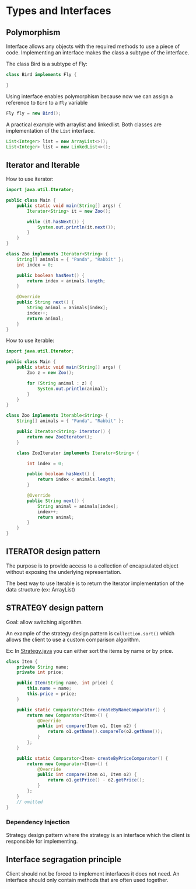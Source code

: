 # Types and Interfaces

## Polymorphism

Interface allows any objects with the required methods to use a piece of code. Implementing an interface makes the class a subtype of the interface.

The class Bird is a subtype of Fly:
```java
class Bird implements Fly {

}
```

Using interface enables polymorphism because now we can assign a reference to `Bird` to a `Fly` variable
```java
Fly fly = new Bird();
```

A practical example with arraylist and linkedlist. Both classes are implementation of the `List` interface.
```java
List<Integer> list = new ArrayList<>();
List<Integer> list = new LinkedList<>();
```

## Iterator and Iterable

How to use iterator:
```java
import java.util.Iterator;

public class Main {
    public static void main(String[] args) {
        Iterator<String> it = new Zoo();

        while (it.hasNext()) {
            System.out.println(it.next());
        }
    }
}

class Zoo implements Iterator<String> {
    String[] animals = { "Panda", "Rabbit" };
    int index = 0;

    public boolean hasNext() {
        return index < animals.length;
    }

    @Override
    public String next() {
        String animal = animals[index];
        index++;
        return animal;
    }
}
```

How to use iterable:
```java
import java.util.Iterator;

public class Main {
    public static void main(String[] args) {
        Zoo z = new Zoo();

        for (String animal : z) {
            System.out.println(animal);
        }
    }
}

class Zoo implements Iterable<String> {
    String[] animals = { "Panda", "Rabbit" };

    public Iterator<String> iterator() {
        return new ZooIterator();
    }

    class ZooIterator implements Iterator<String> {

        int index = 0;

        public boolean hasNext() {
            return index < animals.length;
        }

        @Override
        public String next() {
            String animal = animals[index];
            index++;
            return animal;
        }
    }
}
```

## ITERATOR design pattern

The purpose is to provide access to a collection of encapsulated object without exposing the underlying representation.

The best way to use Iterable is to return the Iterator implementation of the data structure (ex: ArrayList)

## STRATEGY design pattern

Goal: allow switching algorithm.

An example of the strategy design pattern is `Collection.sort()` which allows the client to use a custom comparison algorithm.

Ex: In [Strategy.java](code/Strategy.java) you can either sort the items by name or by price.

```java
class Item {
    private String name;
    private int price;

    public Item(String name, int price) {
        this.name = name;
        this.price = price;
    }

    public static Comparator<Item> createByNameComparator() {
        return new Comparator<Item>() {
            @Override
            public int compare(Item o1, Item o2) {
                return o1.getName().compareTo(o2.getName());
            }
        };
    }

    public static Comparator<Item> createByPriceComparator() {
        return new Comparator<Item>() {
            @Override
            public int compare(Item o1, Item o2) {
                return o1.getPrice() - o2.getPrice();
            }
        };
    }
    // omitted
}
```


### Dependency Injection

Strategy design pattern where the strategy is an interface which the client is responsible for implementing.

## Interface segragation principle

Client should not be forced to implement interfaces it does not need. An interface should only contain methods that are often used together.